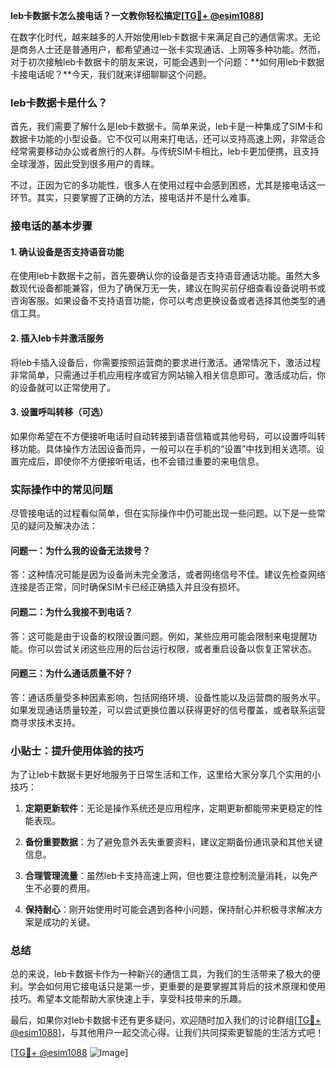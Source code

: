 **leb卡数据卡怎么接电话？一文教你轻松搞定[[TG💪+ @esim1088](https://t.me/s/esim1088)]**

在数字化时代，越来越多的人开始使用leb卡数据卡来满足自己的通信需求。无论是商务人士还是普通用户，都希望通过一张卡实现通话、上网等多种功能。然而，对于初次接触leb卡数据卡的朋友来说，可能会遇到一个问题：**如何用leb卡数据卡接电话呢？**今天，我们就来详细聊聊这个问题。

### leb卡数据卡是什么？

首先，我们需要了解什么是leb卡数据卡。简单来说，leb卡是一种集成了SIM卡和数据卡功能的小型设备。它不仅可以用来打电话，还可以支持高速上网，非常适合经常需要移动办公或者旅行的人群。与传统SIM卡相比，leb卡更加便携，且支持全球漫游，因此受到很多用户的青睐。

不过，正因为它的多功能性，很多人在使用过程中会感到困惑，尤其是接电话这一环节。其实，只要掌握了正确的方法，接电话并不是什么难事。

### 接电话的基本步骤

#### 1. 确认设备是否支持语音功能

在使用leb卡数据卡之前，首先要确认你的设备是否支持语音通话功能。虽然大多数现代设备都能兼容，但为了确保万无一失，建议在购买前仔细查看设备说明书或咨询客服。如果设备不支持语音功能，你可以考虑更换设备或者选择其他类型的通信工具。

#### 2. 插入leb卡并激活服务

将leb卡插入设备后，你需要按照运营商的要求进行激活。通常情况下，激活过程非常简单，只需通过手机应用程序或官方网站输入相关信息即可。激活成功后，你的设备就可以正常使用了。

#### 3. 设置呼叫转移（可选）

如果你希望在不方便接听电话时自动转接到语音信箱或其他号码，可以设置呼叫转移功能。具体操作方法因设备而异，一般可以在手机的“设置”中找到相关选项。设置完成后，即使你不方便接听电话，也不会错过重要的来电信息。

### 实际操作中的常见问题

尽管接电话的过程看似简单，但在实际操作中仍可能出现一些问题。以下是一些常见的疑问及解决办法：

#### 问题一：为什么我的设备无法拨号？

答：这种情况可能是因为设备尚未完全激活，或者网络信号不佳。建议先检查网络连接是否正常，同时确保SIM卡已经正确插入并且没有损坏。

#### 问题二：为什么我接不到电话？

答：这可能是由于设备的权限设置问题。例如，某些应用可能会限制来电提醒功能。你可以尝试关闭这些应用的后台运行权限，或者重启设备以恢复正常状态。

#### 问题三：为什么通话质量不好？

答：通话质量受多种因素影响，包括网络环境、设备性能以及运营商的服务水平。如果发现通话质量较差，可以尝试更换位置以获得更好的信号覆盖，或者联系运营商寻求技术支持。

### 小贴士：提升使用体验的技巧

为了让leb卡数据卡更好地服务于日常生活和工作，这里给大家分享几个实用的小技巧：

1. **定期更新软件**：无论是操作系统还是应用程序，定期更新都能带来更稳定的性能表现。
   
2. **备份重要数据**：为了避免意外丢失重要资料，建议定期备份通讯录和其他关键信息。

3. **合理管理流量**：虽然leb卡支持高速上网，但也要注意控制流量消耗，以免产生不必要的费用。

4. **保持耐心**：刚开始使用时可能会遇到各种小问题，保持耐心并积极寻求解决方案是成功的关键。

### 总结

总的来说，leb卡数据卡作为一种新兴的通信工具，为我们的生活带来了极大的便利。学会如何用它接电话只是第一步，更重要的是要掌握其背后的技术原理和使用技巧。希望本文能帮助大家快速上手，享受科技带来的乐趣。

最后，如果你对leb卡数据卡还有更多疑问，欢迎随时加入我们的讨论群组[[TG💪+ @esim1088](https://t.me/s/esim1088)]，与其他用户一起交流心得。让我们共同探索更智能的生活方式吧！

[[TG💪+ @esim1088](https://t.me/s/esim1088) ![Image](https://i.postimg.cc/4NQfJmqS/Snipaste-2025-05-13-00-14-12.png)]